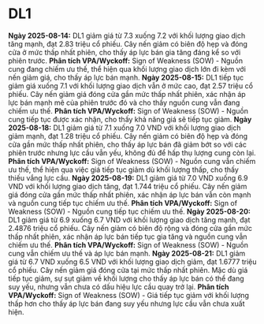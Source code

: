 # DL1

**Ngày 2025-08-14:** DL1 giảm giá từ 7.3 xuống 7.2 với khối lượng giao dịch tăng mạnh, đạt 2.83 triệu cổ phiếu. Cây nến giảm có biên độ hẹp và đóng cửa ở mức thấp nhất phiên, cho thấy áp lực bán gia tăng đáng kể so với phiên trước. **Phân tích VPA/Wyckoff:** Sign of Weakness (SOW) - Nguồn cung đang chiếm ưu thế, thể hiện qua khối lượng giao dịch lớn đi kèm với nến giảm giá, cho thấy áp lực bán mạnh.
**Ngày 2025-08-15:** DL1 tiếp tục giảm giá xuống 7.1 với khối lượng giao dịch vẫn ở mức cao, đạt 2.57 triệu cổ phiếu. Cây nến giảm giá đóng cửa gần mức thấp nhất phiên, xác nhận áp lực bán mạnh mẽ của phiên trước đó và cho thấy nguồn cung vẫn đang chiếm ưu thế. **Phân tích VPA/Wyckoff:** Sign of Weakness (SOW) - Nguồn cung tiếp tục được xác nhận, cho thấy khả năng giá sẽ tiếp tục giảm.
**Ngày 2025-08-18:** DL1 giảm giá từ 7.1 xuống 7.0 VND với khối lượng giao dịch giảm mạnh, đạt 1.28 triệu cổ phiếu. Cây nến giảm có biên độ hẹp và đóng cửa gần mức thấp nhất phiên, cho thấy áp lực bán đã giảm bớt so với các phiên trước nhưng lực cầu vẫn yếu, không đủ để hấp thụ lượng cung còn lại. **Phân tích VPA/Wyckoff:** Sign of Weakness (SOW) - Nguồn cung vẫn chiếm ưu thế, thể hiện qua việc giá tiếp tục giảm dù khối lượng thấp, cho thấy thiếu vắng lực cầu.
**Ngày 2025-08-19:** DL1 giảm giá từ 7.0 VND xuống 6.9 VND với khối lượng giao dịch tăng, đạt 1.744 triệu cổ phiếu. Cây nến giảm giá đóng cửa gần mức thấp nhất phiên, xác nhận áp lực bán vẫn còn mạnh và nguồn cung tiếp tục chiếm ưu thế. **Phân tích VPA/Wyckoff:** Sign of Weakness (SOW) - Nguồn cung tiếp tục chiếm ưu thế.
**Ngày 2025-08-20:** DL1 giảm giá từ 6.9 xuống 6.7 VND với khối lượng giao dịch tăng mạnh, đạt 2.4876 triệu cổ phiếu. Cây nến giảm có biên độ rộng và đóng cửa gần mức thấp nhất phiên, xác nhận áp lực bán tiếp tục gia tăng và nguồn cung vẫn chiếm ưu thế. **Phân tích VPA/Wyckoff:** Sign of Weakness (SOW) - Nguồn cung vẫn chiếm ưu thế và áp lực bán mạnh.
**Ngày 2025-08-21:** DL1 giảm giá từ 6.7 VND xuống 6.5 VND với khối lượng giao dịch giảm, đạt 1.6777 triệu cổ phiếu. Cây nến giảm giá đóng cửa tại mức thấp nhất phiên. Mặc dù giá tiếp tục giảm, sự sụt giảm về khối lượng cho thấy áp lực bán có thể đang suy yếu, nhưng vẫn chưa có dấu hiệu lực cầu quay trở lại. **Phân tích VPA/Wyckoff:** Sign of Weakness (SOW) - Giá tiếp tục giảm với khối lượng thấp hơn cho thấy áp lực bán đang suy yếu nhưng lực cầu vẫn chưa xuất hiện.
